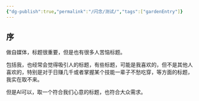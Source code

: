 ```yaml
---
{"dg-publish":true,"permalink":"/闪念/测试/","tags":["gardenEntry"]}
---
```




## 序
做自媒体，标题很重要，但是也有很多人苦恼标题。

包括我，也经常会觉得吸引人的标题，有些标题，可能是我喜欢的，但不是其他人喜欢的，特别是对于日赚几千或者掌握某个技能一辈子不愁吃穿，等方面的标题，我实在取不来。

但是AI可以，取一个符合我们心意的标题，也符合大众需求。

